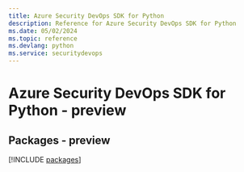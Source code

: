 ```yaml
---
title: Azure Security DevOps SDK for Python
description: Reference for Azure Security DevOps SDK for Python
ms.date: 05/02/2024
ms.topic: reference
ms.devlang: python
ms.service: securitydevops
---
```

# Azure Security DevOps SDK for Python - preview
## Packages - preview
[!INCLUDE [packages](security-devops-index.md)]